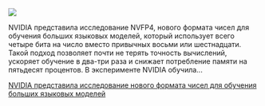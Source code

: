 <!--2025-10-14 14:40:24-->
<div class="yb">
  <div class="rss habr"><img src="https://habrastorage.org/getpro/habr/upload_files/e3e/c25/a79/e3ec25a79a0876d7284e1f6e758da0e2.png" /><p>NVIDIA представила исследование NVFP4, нового формата чисел для обучения больших языковых моделей, который использует всего четыре бита на число вместо привычных восьми или шестнадцати. Такой подход позволяет почти не терять точность вычислений, ускоряет обучение в два-три раза и снижает потребление памяти на пятьдесят процентов. В эксперименте NVIDIA обучила... <p class="titl"><a href="https://habr.com/ru/companies/bothub/news/956416/?utm_source=habrahabr&utm_medium=rss&utm_campaign=956416">NVIDIA представила исследование нового формата чисел для обучения больших языковых моделей</a></p></div>
</div>
